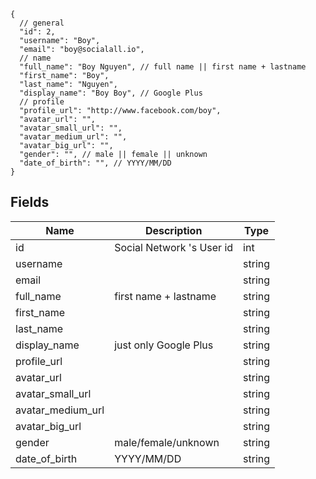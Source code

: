 ```
{
  // general
  "id": 2,
  "username": "Boy",
  "email": "boy@socialall.io",
  // name
  "full_name": "Boy Nguyen", // full name || first name + lastname
  "first_name": "Boy",
  "last_name": "Nguyen",
  "display_name": "Boy Boy", // Google Plus
  // profile
  "profile_url": "http://www.facebook.com/boy",
  "avatar_url": "",
  "avatar_small_url": "",
  "avatar_medium_url": "",
  "avatar_big_url": "",
  "gender": "", // male || female || unknown
  "date_of_birth": "", // YYYY/MM/DD
}
```

## Fields


Name | Description | Type
---- | ----------- | ----
id   | Social Network 's User id | int
username | | string
email | | string
full_name | first name + lastname | string
first_name | | string
last_name | | string
display_name | just only Google Plus | string
profile_url | | string
avatar_url | | string 
avatar_small_url | | string
avatar_medium_url | | string
avatar_big_url | | string
gender | male/female/unknown | string
date_of_birth | YYYY/MM/DD | string